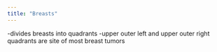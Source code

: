 ```yaml
---
title: "Breasts"
---
```

-divides breasts into quadrants
-upper outer left and upper outer right quadrants are site of most breast tumors

